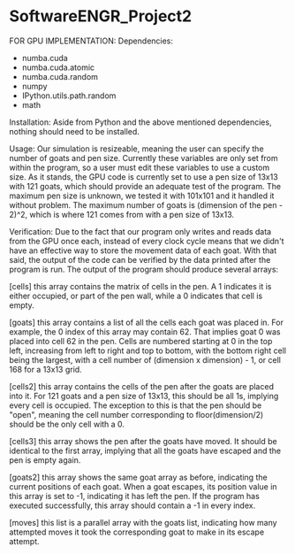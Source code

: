 # SoftwareENGR_Project2

FOR GPU IMPLEMENTATION:
Dependencies:
* numba.cuda
* numba.cuda.atomic
* numba.cuda.random
* numpy
* IPython.utils.path.random
* math

Installation:
Aside from Python and the above mentioned dependencies, nothing should need to be installed.

Usage:
Our simulation is resizeable, meaning the user can specify the number of goats and pen size. Currently these variables are only set from within the program, so a user must edit these variables to use a custom size. As it stands, the GPU code is currently set to use a pen size of 13x13 with 121 goats, which should provide an adequate test of the program. The maximum pen size is unknown, we tested it with 101x101 and it handled it without problem. The maximum number of goats is (dimension of the pen - 2)^2, which is where 121 comes from with a pen size of 13x13.

Verification:
Due to the fact that our program only writes and reads data from the GPU once each, instead of every clock cycle means that we didn't have an effective way to store the movement data of each goat. With that said, the output of the code can be verified by the data printed after the program is run. The output of the program should produce several arrays:

[cells] this array contains the matrix of cells in the pen. A 1 indicates it is either occupied, or part of the pen wall, while a 0 indicates that cell is empty.

[goats] this array contains a list of all the cells each goat was placed in. For example, the 0 index of this array may contain 62. That implies goat 0 was placed into cell 62 in the pen. Cells are numbered starting at 0 in the top left, increasing from left to right and top to bottom, with the bottom right cell being the largest, with a cell number of (dimension x dimension) - 1, or cell 168 for a 13x13 grid.

[cells2] this array contains the cells of the pen after the goats are placed into it. For 121 goats and a pen size of 13x13, this should be all 1s, implying every cell is occupied. The exception to this is that the pen should be "open", meaning the cell number corresponding to floor(dimension/2) should be the only cell with a 0.

[cells3] this array shows the pen after the goats have moved. It should be identical to the first array, implying that all the goats have escaped and the pen is empty again.

[goats2] this array shows the same goat array as before, indicating the current positions of each goat. When a goat escapes, its position value in this array is set to -1, indicating it has left the pen. If the program has executed successfully, this array should contain a -1 in every index.

[moves] this list is a parallel array with the goats list, indicating how many attempted moves it took the corresponding goat to make in its escape attempt.
